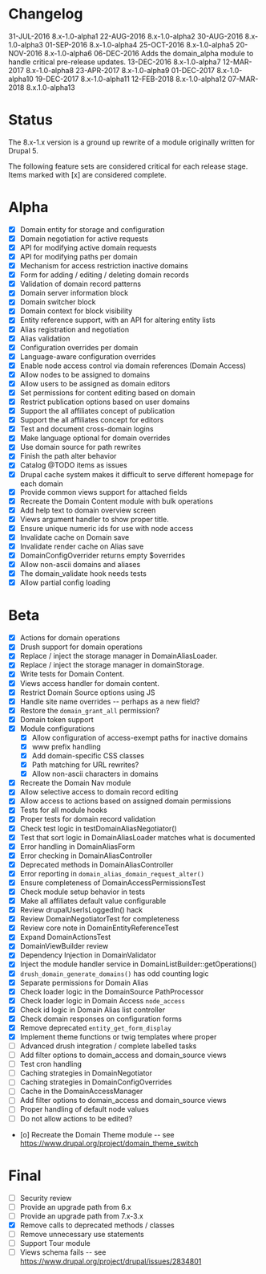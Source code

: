 Changelog
=====

31-JUL-2016 8.x-1.0-alpha1
22-AUG-2016 8.x-1.0-alpha2
30-AUG-2016 8.x-1.0-alpha3
01-SEP-2016 8.x-1.0-alpha4
25-OCT-2016 8.x-1.0-alpha5
20-NOV-2016 8.x-1.0-alpha6
06-DEC-2016 Adds the domain_alpha module to handle critical pre-release updates.
13-DEC-2016 8.x-1.0-alpha7
12-MAR-2017 8.x-1.0-alpha8
23-APR-2017 8.x-1.0-alpha9
01-DEC-2017 8.x-1.0-alpha10
19-DEC-2017 8.x-1.0-alpha11
12-FEB-2018 8.x-1.0-alpha12
07-MAR-2018 8.x.1.0-alpha13

Status
====

The 8.x-1.x version is a ground up rewrite of a module originally written for
Drupal 5.

The following feature sets are considered critical for each release stage. Items
marked with [x] are considered complete.

# Alpha
- [x] Domain entity for storage and configuration
- [x] Domain negotiation for active requests
- [x] API for modifying active domain requests
- [x] API for modifying paths per domain
- [x] Mechanism for access restriction inactive domains
- [x] Form for adding / editing / deleting domain records
- [x] Validation of domain record patterns
- [x] Domain server information block
- [x] Domain switcher block
- [x] Domain context for block visibility
- [x] Entity reference support, with an API for altering entity lists
- [x] Alias registration and negotiation
- [x] Alias validation
- [x] Configuration overrides per domain
- [x] Language-aware configuration overrides
- [x] Enable node access control via domain references (Domain Access)
- [x] Allow nodes to be assigned to domains
- [x] Allow users to be assigned as domain editors
- [x] Set permissions for content editing based on domain
- [x] Restrict publication options based on user domains
- [x] Support the all affiliates concept of publication
- [x] Support the all affiliates concept for editors
- [x] Test and document cross-domain logins
- [x] Make language optional for domain overrides
- [x] Use domain source for path rewrites
- [x] Finish the path alter behavior
- [x] Catalog @TODO items as issues
- [x] Drupal cache system makes it difficult to serve different homepage for each domain
- [x] Provide common views support for attached fields
- [x] Recreate the Domain Content module with bulk operations
- [x] Add help text to domain overview screen
- [x] Views argument handler to show proper title.
- [x] Ensure unique numeric ids for use with node access
- [x] Invalidate cache on Domain save
- [x] Invalidate render cache on Alias save
- [x] DomainConfigOverrider returns empty $overrides
- [x] Allow non-ascii domains and aliases
- [x] The domain_validate hook needs tests
- [x] Allow partial config loading

# Beta
- [x] Actions for domain operations
- [x] Drush support for domain operations
- [x] Replace / inject the storage manager in DomainAliasLoader.
- [x] Replace / inject the storage manager in domainStorage.
- [x] Write tests for Domain Content.
- [x] Views access handler for domain content.
- [x] Restrict Domain Source options using JS
- [x] Handle site name overrides -- perhaps as a new field?
- [x] Restore the `domain_grant_all` permission?
- [x] Domain token support
- [x] Module configurations
  - [x] Allow configuration of access-exempt paths for inactive domains
  - [x] www prefix handling
  - [x] Add domain-specific CSS classes
  - [x] Path matching for URL rewrites?
  - [x] Allow non-ascii characters in domains
- [x] Recreate the Domain Nav module
- [x] Allow selective access to domain record editing
- [x] Allow access to actions based on assigned domain permissions
- [x] Tests for all module hooks
- [x] Proper tests for domain record validation
- [x] Check test logic in testDomainAliasNegotiator()
- [x] Test that sort logic in DomainAliasLoader matches what is documented
- [x] Error handling in DomainAliasForm
- [x] Error checking in DomainAliasController
- [x] Deprecated methods in DomainAliasController
- [x] Error reporting in `domain_alias_domain_request_alter()`
- [x] Ensure completeness of DomainAccessPermissionsTest
- [x] Check module setup behavior in tests
- [x] Make all affiliates default value configurable
- [x] Review drupalUserIsLoggedIn() hack
- [x] Review DomainNegotiatorTest for completeness
- [x] Review core note in DomainEntityReferenceTest
- [x] Expand DomainActionsTest
- [x] DomainViewBuilder review
- [x] Dependency Injection in DomainValidator
- [x] Inject the module handler service in DomainListBuilder::getOperations()
- [x] `drush_domain_generate_domains()` has odd counting logic
- [x] Separate permissions for Domain Alias
- [x] Check loader logic in the DomainSource PathProcessor
- [x] Check loader logic in Domain Access `node_access`
- [x] Check id logic in Domain Alias list controller
- [x] Check domain responses on configuration forms
- [x] Remove deprecated `entity_get_form_display`
- [x] Implement theme functions or twig templates where proper
- [ ] Advanced drush integration / complete labelled tasks
- [ ] Add filter options to domain_access and domain_source views
- [ ] Test cron handling
- [ ] Caching strategies in DomainNegotiator
- [ ] Caching strategies in DomainConfigOverrides
- [ ] Cache in the DomainAccessManager
- [ ] Add filter options to domain_access and domain_source views
- [ ] Proper handling of default node values
- [ ] Do not allow actions to be edited?
- [o] Recreate the Domain Theme module -- see https://www.drupal.org/project/domain_theme_switch

# Final
- [ ] Security review
- [ ] Provide an upgrade path from 6.x
- [ ] Provide an upgrade path from 7.x-3.x
- [x] Remove calls to deprecated methods / classes
- [ ] Remove unnecessary use statements
- [ ] Support Tour module
- [ ] Views schema fails -- see https://www.drupal.org/project/drupal/issues/2834801
